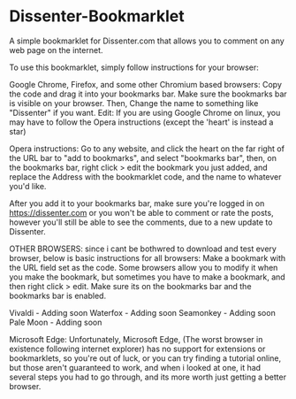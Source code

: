 # Dissenter-Bookmarklet
A simple bookmarklet for Dissenter.com that allows you to comment on any web page on the internet.

To use this bookmarklet, simply follow instructions for your browser: 

Google Chrome, Firefox, and some other Chromium based browsers: Copy the code and drag it into your bookmarks bar. 
Make sure the bookmarks bar is visible on your browser. Then, Change the name to something like "Dissenter" if you want. 
Edit: If you are using Google Chrome on linux, you may have to follow the Opera instructions (except the 'heart' is instead a star)

Opera instructions: Go to any website, and click the heart on the far right of the URL bar to "add to bookmarks", and select "bookmarks bar", then, on the bookmarks bar, right click > edit the bookmark you just added, and replace the Address with the bookmarklet code, and the name to whatever you'd like. 

After you add it to your bookmarks bar, make sure you're logged in on https://dissenter.com or you won't be able to comment or rate the posts, however you'll still be able to see the comments, due to a new update to Dissenter.

OTHER BROWSERS: since i cant be bothwred to download and test every browser, below is basic instructions for all browsers:
Make a bookmark with the URL field set as the code. Some browsers allow you to modify it when you make the bookmark, but sometimes you have to make a bookmark, and then right click  >  edit.
Make sure its on the bookmarks bar and the bookmarks bar is enabled.

Vivaldi - Adding soon
Waterfox - Adding soon
Seamonkey - Adding soon
Pale Moon - Adding soon

Microsoft Edge: Unfortunately, Microsoft Edge, (The worst browser in existence following internet explorer) has no support for extensions or bookmarklets, so you're out of luck, or you can try finding a tutorial online, but those aren't guaranteed to work, and when i looked at one, it had several steps you had to go through, and its more worth just getting a better browser. 

